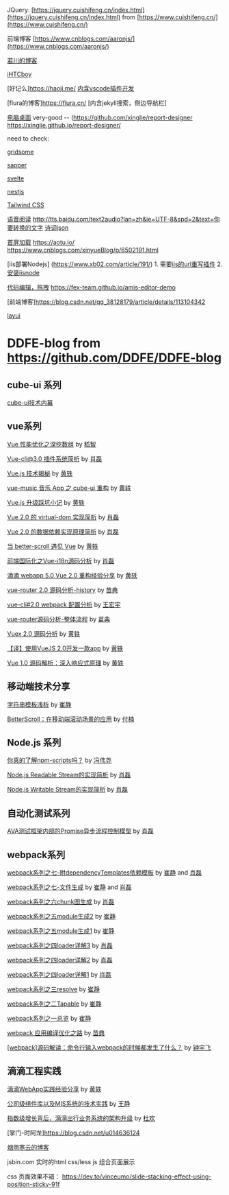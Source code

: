 JQuery:  [https://jquery.cuishifeng.cn/index.html](https://jquery.cuishifeng.cn/index.html) from [https://www.cuishifeng.cn/](https://www.cuishifeng.cn/)

前端博客 [https://www.cnblogs.com/aaronjs/](https://www.cnblogs.com/aaronjs/)

[若川的博客](https://www.lxchuan12.cn/)

[iHTCboy](https://github.com/iHTCboy/iHTCboy.github.io)

[好记么]https://haoji.me/ [内含vscode插件开发](https://www.cnblogs.com/liuxianan/p/vscode-plugin-overview.html)

[flura的博客]https://flura.cn/ [内含jekyll搜索，侧边导航栏]

[电脑桌面](https://xinglie.github.io/) very-good -- (https://github.com/xinglie/report-designer  https://xinglie.github.io/report-designer/


need to check:

[gridsome](https://www.gridsome.cn/)

[sapper](https://www.sapperjs.com/)

[svelte](https://svelte.dev/)

[nestjs](https://nestjs.bootcss.com/)

[Tailwind CSS](https://www.tailwindcss.cn/)


[语音阅读](https://ai.baidu.com/tech/speech)  http://tts.baidu.com/text2audio?lan=zh&ie=UTF-8&spd=2&text=你要转换的文字 
[诗词json](https://github.com/chinese-poetry/chinese-poetry)

[首屏加载](https://aotu.io/) https://aotu.io/  https://www.cnblogs.com/xinyueBlog/p/6502191.html

[iis部署Nodejs] (https://www.xb02.com/article/191/) 1. 需要[iis的url重写插件](https://www.iis.net/downloads/microsoft/url-rewrite) 2.[安装iisnode](https://github.com/tjanczuk/iisnode/wiki/iisnode-releases)

[代码编辑，拖拽](https://fex-team.github.io/amis-editor-demo) <https://fex-team.github.io/amis-editor-demo>

[前端博客]<https://blog.csdn.net/qq_38128179/article/details/113104342>

[layui](https://www.layui.com/demo/)


# DDFE-blog from <https://github.com/DDFE/DDFE-blog>

## cube-ui 系列

[cube-ui技术内幕](https://github.com/DDFE/DDFE-blog/issues/31)

## vue系列

[Vue 性能优化之深挖数组](https://github.com/DDFE/DDFE-blog/issues/35) by [嵇智](https://github.com/theniceangel)

[Vue-cli@3.0 插件系统简析](https://github.com/DDFE/DDFE-blog/issues/33) by [肖磊](https://github.com/CommanderXL)

[Vue.js 技术揭秘](https://github.com/ustbhuangyi/vue-analysis)  by [黄轶](https://github.com/ustbhuangyi)

[vue-music 音乐 App 之 cube-ui 重构](https://github.com/DDFE/DDFE-blog/issues/26) by [黄轶](https://github.com/ustbhuangyi)

[Vue.js 升级踩坑小记](https://github.com/DDFE/DDFE-blog/issues/24) by [黄轶](https://github.com/ustbhuangyi)

[Vue 2.0 的 virtual-dom 实现简析](https://github.com/DDFE/DDFE-blog/issues/18) by [肖磊](https://github.com/CommanderXL)

[Vue 2.0 的数据依赖实现原理简析](https://github.com/DDFE/DDFE-blog/issues/17) by [肖磊](https://github.com/CommanderXL)

[当 better-scroll 遇见 Vue](https://github.com/DDFE/DDFE-blog/issues/15) by [黄轶](https://github.com/ustbhuangyi)

[前端国际化之Vue-i18n源码分析](https://github.com/DDFE/vue-blog/issues/14) by [肖磊](https://github.com/CommanderXL)

[滴滴 webapp 5.0 Vue 2.0 重构经验分享](https://github.com/DDFE/vue-blog/issues/13) by [黄轶](https://github.com/ustbhuangyi)

[vue-router 2.0 源码分析-history](https://github.com/DDFE/DDFE-blog/issues/11) by [苗典](https://github.com/dolymood)

[vue-cli#2.0 webpack 配置分析](https://github.com/DDFE/DDFE-blog/issues/10) by [王宏宇](https://github.com/neurotoxinvx)

[vue-router源码分析-整体流程](https://github.com/DDFE/DDFE-blog/issues/9) by [苗典](https://github.com/dolymood)

[Vuex 2.0 源码分析](https://github.com/DDFE/vue-blog/issues/8) by [黄轶](https://github.com/ustbhuangyi)

[【译】使用VueJS 2.0开发一款app](https://github.com/DDFE/vue-blog/issues/1) by [黄轶](https://github.com/ustbhuangyi)

[Vue 1.0 源码解析：深入响应式原理](https://github.com/DDFE/vue-blog/issues/7) by [黄轶](https://github.com/ustbhuangyi)

## 移动端技术分享

[字符串模板浅析](https://github.com/DDFE/DDFE-blog/issues/25) by [崔静](https://github.com/cuijing1031)

[BetterScroll：在移动端滚动场景的应用](https://github.com/DDFE/DDFE-blog/issues/22) by [付楠](https://github.com/AmyFoxFN)

## Node.js 系列

[你真的了解npm-scripts吗？](https://github.com/DDFE/DDFE-blog/issues/43) by [冯伟尧](https://github.com/tank0317)

[Node.js Readable Stream的实现简析](https://github.com/DDFE/DDFE-blog/issues/27) by [肖磊](https://github.com/CommanderXL)
 
[Node.js Writable Stream的实现简析](https://github.com/DDFE/DDFE-blog/issues/28) by [肖磊](https://github.com/CommanderXL)

## 自动化测试系列

[AVA测试框架内部的Promise异步流程控制模型](https://github.com/DDFE/DDFE-blog/issues/29) by [肖磊](https://github.com/CommanderXL)

## webpack系列

[webpack系列之七-附dependencyTemplates依赖模板](https://github.com/DDFE/DDFE-blog/issues/49) by [崔静](https://github.com/cuijing1031) and [肖磊](https://github.com/CommanderXL)

[webpack系列之七-文件生成](https://github.com/DDFE/DDFE-blog/issues/48) by [崔静](https://github.com/cuijing1031) and [肖磊](https://github.com/CommanderXL)

[webpack系列之六chunk图生成](https://github.com/DDFE/DDFE-blog/issues/46) by [肖磊](https://github.com/CommanderXL)

[webpack系列之五module生成2](https://github.com/DDFE/DDFE-blog/issues/45) by [崔静](https://github.com/cuijing1031)

[webpack系列之五module生成1](https://github.com/DDFE/DDFE-blog/issues/44) by [崔静](https://github.com/cuijing1031)

[webpack系列之四loader详解3](https://github.com/DDFE/DDFE-blog/issues/41) by [肖磊](https://github.com/CommanderXL)

[webpack系列之四loader详解2](https://github.com/DDFE/DDFE-blog/issues/40) by [肖磊](https://github.com/CommanderXL)

[webpack系列之四loader详解1](https://github.com/DDFE/DDFE-blog/issues/39) by [肖磊](https://github.com/CommanderXL)

[webpack系列之三resolve](https://github.com/DDFE/DDFE-blog/issues/38) by [崔静](https://github.com/cuijing1031)

[webpack系列之二Tapable](https://github.com/DDFE/DDFE-blog/issues/37) by [崔静](https://github.com/cuijing1031)

[webpack系列之一总览](https://github.com/DDFE/DDFE-blog/issues/36) by [崔静](https://github.com/cuijing1031)

[webpack 应用编译优化之路](https://github.com/DDFE/DDFE-blog/issues/23) by [苗典](https://github.com/dolymood)

[[webpack]源码解读：命令行输入webpack的时候都发生了什么？](https://github.com/DDFE/DDFE-blog/issues/12) by [钟宇飞](https://github.com/zyf394)

## 滴滴工程实践

[滴滴WebApp实践经验分享](https://github.com/DDFE/vue-blog/issues/4) by [黄轶](https://github.com/ustbhuangyi)

[公司级组件库以及MIS系统的技术实践](https://github.com/DDFE/DDFE-blog/issues/5) by [王静](https://github.com/wangjingbetty)

[指数级增长背后，滴滴出行业务系统的架构升级](https://github.com/DDFE/DDFE-blog/issues/6) by [杜欢](https://github.com/huandu)

[掌门-时阿龙]<https://blog.csdn.net/u014636124>

[烟雨寒云的博客](https://www.yyhy.me/about)

jsbin.com 实时的html css/less js 组合页面展示

css 页面效果不错： https://dev.to/vinceumo/slide-stacking-effect-using-position-sticky-91f


